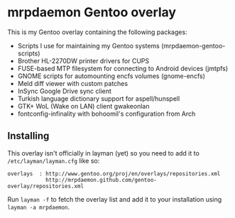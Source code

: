 mrpdaemon Gentoo overlay
========================

This is my Gentoo overlay containing the following packages:

* Scripts I use for maintaining my Gentoo systems (mrpdaemon-gentoo-scripts)
* Brother HL-2270DW printer drivers for CUPS
* FUSE-based MTP filesystem for connecting to Android devices (jmtpfs)
* GNOME scripts for automounting encfs volumes (gnome-encfs)
* Meld diff viewer with custom patches
* InSync Google Drive sync client
* Turkish language dictionary support for aspell/hunspell
* GTK+ WoL (Wake on LAN) client gwakeonlan
* fontconfig-infinality with bohoomil's configuration from Arch

## Installing

This overlay isn't officially in layman (yet) so you need to add it to
`/etc/layman/layman.cfg` like so:

    overlays  : http://www.gentoo.org/proj/en/overlays/repositories.xml
                http://mrpdaemon.github.com/gentoo-overlay/repositories.xml

Run `layman -f` to fetch the overlay list and add it to your installation
using `layman -a mrpdaemon`.

